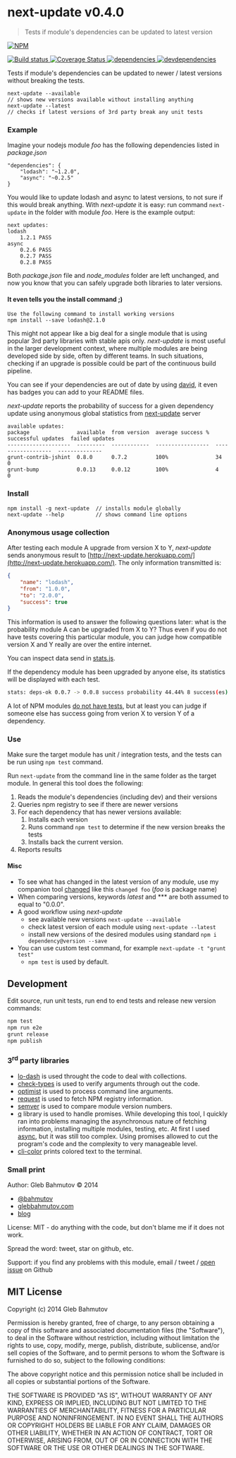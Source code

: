 # next-update v0.4.0

> Tests if module's dependencies can be updated to latest version

[![NPM][next-update-icon] ][next-update-url]

[![Build status][next-update-ci-image] ][next-update-ci-url]
[![Coverage Status][next-update-coverage-image] ][next-update-coverage-url]
[![dependencies][next-update-dependencies-image] ][next-update-dependencies-url]
[![devdependencies][next-update-devdependencies-image] ][next-update-devdependencies-url]

[next-update-icon]: https://nodei.co/npm/next-update.png?downloads=true
[next-update-url]: https://npmjs.org/package/next-update
[next-update-ci-image]: https://travis-ci.org/bahmutov/next-update.png?branch=master
[next-update-ci-url]: https://travis-ci.org/bahmutov/next-update
[next-update-coverage-image]: https://coveralls.io/repos/bahmutov/next-update/badge.png
[next-update-coverage-url]: https://coveralls.io/r/bahmutov/next-update
[next-update-dependencies-image]: https://david-dm.org/bahmutov/next-update.png
[next-update-dependencies-url]: https://david-dm.org/bahmutov/next-update
[next-update-devdependencies-image]: https://david-dm.org/bahmutov/next-update/dev-status.png
[next-update-devdependencies-url]: https://david-dm.org/bahmutov/next-update#info=devDependencies



Tests if module's dependencies can be updated to newer / latest versions
without breaking the tests.

    next-update --available
    // shows new versions available without installing anything
    next-update --latest
    // checks if latest versions of 3rd party break any unit tests

### Example

Imagine your nodejs module *foo* has the following dependencies listed in *package.json*

    "dependencies": {
        "lodash": "~1.2.0",
        "async": "~0.2.5"
    }

You would like to update lodash and async to latest versions, to not sure if
this would break anything. With *next-update* it is easy: run command `next-update`
in the folder with module *foo*. Here is the example output:

    next updates:
    lodash
        1.2.1 PASS
    async
        0.2.6 PASS
        0.2.7 PASS
        0.2.8 PASS


Both *package.json* file and *node_modules* folder are left unchanged,
and now you know that you can safely upgrade both libraries to later versions.

#### It even tells you the install command ;)

    Use the following command to install working versions
    npm install --save lodash@2.1.0

This might not appear like a big deal for a single module that is using
popular 3rd party libraries with stable apis only. *next-update* is most useful
in the larger development context, where multiple modules are being developed
side by side, often by different teams. In such situations, checking if an upgrade
is possible could be part of the continuous build pipeline.

You can see if your dependencies are out of date by using
[david](https://david-dm.org),
it even has badges you can add to your README files.

*next-update* reports the probability of success for a given dependency update using
anonymous global statistics from [next-update](http://next-update.herokuapp.com/) server

```
available updates:
package               available  from version  average success %  successful updates  failed updates
--------------------  ---------  ------------  -----------------  ------------------  --------------
grunt-contrib-jshint  0.8.0      0.7.2         100%               34                  0
grunt-bump            0.0.13     0.0.12        100%               4                   0
```

### Install

    npm install -g next-update  // installs module globally
    next-update --help          // shows command line options

### Anonymous usage collection

After testing each module A upgrade from version X to Y, *next-update* sends
anonymous result to [http://next-update.herokuapp.com/](http://next-update.herokuapp.com/).
The only information transmitted is:

```json
{
    "name": "lodash",
    "from": "1.0.0",
    "to": "2.0.0",
    "success": true
}
```

This information is used to answer the following questions later:
what is the probability module A can be upgraded from X to Y?
Thus even if you do not have tests covering this particular module,
you can judge how compatible version X and Y really are over the entire
internet.

You can inspect data send in
[stats.js](https://github.com/bahmutov/next-update/blob/master/src/stats.js).

If the dependency module has been upgraded by anyone else, its statistics
will be displayed with each test.

```sh
stats: deps-ok 0.0.7 -> 0.0.8 success probability 44.44% 8 success(es) 10 failure(s)
```

A lot of NPM modules [do not have tests](http://npmt.abru.pt/), but
at least you can judge if someone else has success going from verion X to version Y
of a dependency.

### Use

Make sure the target module has unit / integration tests,
and the tests can be run using `npm test` command.

Run `next-update` from the command line in the same folder as
the target module. In general this tool does the following:

1. Reads the module's dependencies (including dev) and their versions
2. Queries npm registry to see if there are newer versions
3. For each dependency that has newer versions available:
    1. Installs each version
    2. Runs command `npm test` to determine if the new version breaks the tests
    3. Installs back the current version.
4. Reports results

#### Misc

* To see what has changed in the latest version of any module,
use my companion tool [changed](https://npmjs.org/package/changed)
like this `changed foo` (*foo* is package name)
* When comparing versions, keywords *latest* and *** are both assumed to equal to "0.0.0".
* A good workflow using *next-update*
    * see available new versions `next-update --available`
    * check latest version of each module using `next-update --latest`
    * install new versions of the desired modules using standard `npm i dependency@version --save`
* You can use custom test command, for example `next-update -t "grunt test"`
    * `npm test` is used by default.



## Development

Edit source, run unit tests, run end to end tests and release
new version commands:

```sh
npm test
npm run e2e
grunt release
npm publish
```


### 3<sup>rd</sup> party libraries

* [lo-dash](https://github.com/bestiejs/lodash) is used throught the code to deal with collections.
* [check-types](https://github.com/philbooth/check-types.js) is used to verify arguments through out the code.
* [optimist](https://github.com/substack/node-optimist) is used to process command line arguments.
* [request](https://npmjs.org/package/request) is used to fetch NPM registry information.
* [semver](https://npmjs.org/package/semver) is used to compare module version numbers.
* [q](https://npmjs.org/package/q) library is used to handle promises. While developing this tool,
I quickly ran into problems managing the asynchronous nature of fetching information, installing multiple modules,
testing, etc. At first I used [async](https://npmjs.org/package/async), but it was still too complex.
Using promises allowed to cut the program's code and the complexity to very manageable level.
* [cli-color](https://npmjs.org/package/cli-color) prints colored text to the terminal.


### Small print

Author: Gleb Bahmutov &copy; 2014

* [@bahmutov](https://twitter.com/bahmutov)
* [glebbahmutov.com](http://glebbahmutov.com)
* [blog](http://bahmutov.calepin.co/)

License: MIT - do anything with the code, but don't blame me if it does not work.

Spread the word: tweet, star on github, etc.

Support: if you find any problems with this module, email / tweet /
[open issue](https://github.com/bahmutov/next-update/issues?state=open) on Github



## MIT License

Copyright (c) 2014 Gleb Bahmutov

Permission is hereby granted, free of charge, to any person
obtaining a copy of this software and associated documentation
files (the "Software"), to deal in the Software without
restriction, including without limitation the rights to use,
copy, modify, merge, publish, distribute, sublicense, and/or sell
copies of the Software, and to permit persons to whom the
Software is furnished to do so, subject to the following
conditions:

The above copyright notice and this permission notice shall be
included in all copies or substantial portions of the Software.

THE SOFTWARE IS PROVIDED "AS IS", WITHOUT WARRANTY OF ANY KIND,
EXPRESS OR IMPLIED, INCLUDING BUT NOT LIMITED TO THE WARRANTIES
OF MERCHANTABILITY, FITNESS FOR A PARTICULAR PURPOSE AND
NONINFRINGEMENT. IN NO EVENT SHALL THE AUTHORS OR COPYRIGHT
HOLDERS BE LIABLE FOR ANY CLAIM, DAMAGES OR OTHER LIABILITY,
WHETHER IN AN ACTION OF CONTRACT, TORT OR OTHERWISE, ARISING
FROM, OUT OF OR IN CONNECTION WITH THE SOFTWARE OR THE USE OR
OTHER DEALINGS IN THE SOFTWARE.


